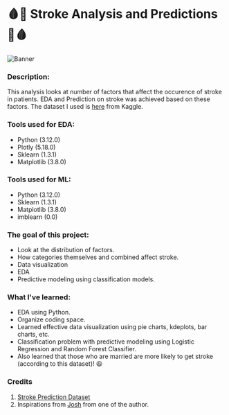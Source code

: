 # :drop_of_blood::syringe: Stroke Analysis and Predictions :syringe::drop_of_blood:

![Banner](https://imgur.com/zuD3rG7)

### Description: 
This analysis looks at number of factors that affect the occurence of stroke in patients. EDA and Prediction on stroke was achieved based on these factors. The dataset I used is [here](https://www.kaggle.com/datasets/fedesoriano/stroke-prediction-dataset) from Kaggle. 

### Tools used for EDA:
- Python (3.12.0)
- Plotly (5.18.0)
- Sklearn (1.3.1)
- Matplotlib (3.8.0)

### Tools used for ML:
- Python (3.12.0)
- Sklearn (1.3.1)
- Matplotlib (3.8.0)
- imblearn (0.0)

### The goal of this project:
- Look at the distribution of factors. 
- How categories themselves and combined affect stroke. 
- Data visualization
- EDA
- Predictive modeling using classification models. 

### What I've learned:
- EDA using Python. 
- Organize coding space. 
- Learned effective data visualization using pie charts, kdeplots, bar charts, etc.
- Classification problem with predictive modeling using Logistic Regression and Random Forest Classifier. 
- Also learned that those who are married are more likely to get stroke (according to this dataset)! :satisfied:

### Credits
1. [Stroke Prediction Dataset](https://www.kaggle.com/datasets/fedesoriano/stroke-prediction-dataset)
2. Inspirations from [Josh](https://www.kaggle.com/code/joshuaswords/predicting-a-stroke-shap-lime-explainer-eli5) from one of the author. 